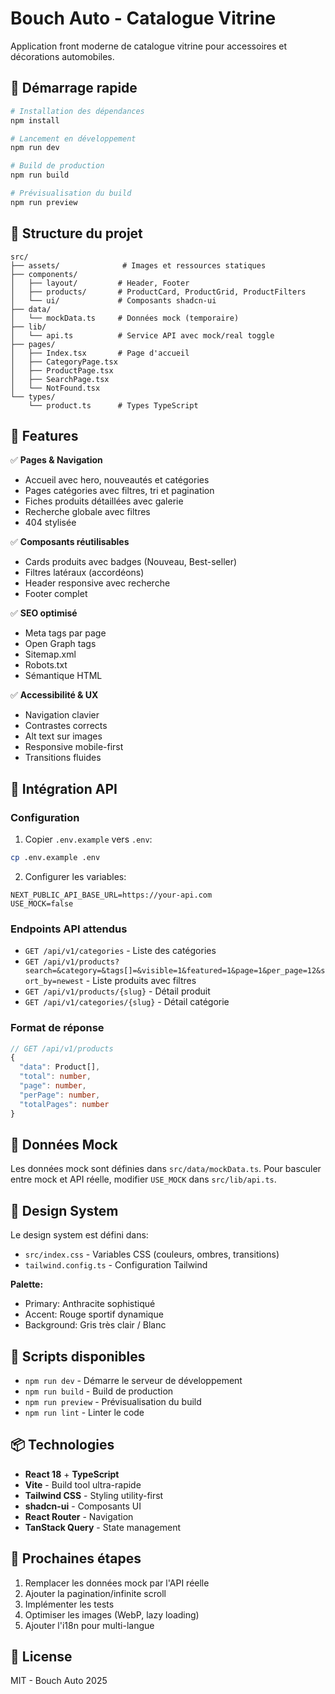 # Bouch Auto - Catalogue Vitrine

Application front moderne de catalogue vitrine pour accessoires et décorations automobiles.

## 🚀 Démarrage rapide

```bash
# Installation des dépendances
npm install

# Lancement en développement
npm run dev

# Build de production
npm run build

# Prévisualisation du build
npm run preview
```

## 📁 Structure du projet

```
src/
├── assets/              # Images et ressources statiques
├── components/
│   ├── layout/         # Header, Footer
│   ├── products/       # ProductCard, ProductGrid, ProductFilters
│   └── ui/             # Composants shadcn-ui
├── data/
│   └── mockData.ts     # Données mock (temporaire)
├── lib/
│   └── api.ts          # Service API avec mock/real toggle
├── pages/
│   ├── Index.tsx       # Page d'accueil
│   ├── CategoryPage.tsx
│   ├── ProductPage.tsx
│   ├── SearchPage.tsx
│   └── NotFound.tsx
└── types/
    └── product.ts      # Types TypeScript
```

## 🎨 Features

✅ **Pages & Navigation**
- Accueil avec hero, nouveautés et catégories
- Pages catégories avec filtres, tri et pagination
- Fiches produits détaillées avec galerie
- Recherche globale avec filtres
- 404 stylisée

✅ **Composants réutilisables**
- Cards produits avec badges (Nouveau, Best-seller)
- Filtres latéraux (accordéons)
- Header responsive avec recherche
- Footer complet

✅ **SEO optimisé**
- Meta tags par page
- Open Graph tags
- Sitemap.xml
- Robots.txt
- Sémantique HTML

✅ **Accessibilité & UX**
- Navigation clavier
- Contrastes corrects
- Alt text sur images
- Responsive mobile-first
- Transitions fluides

## 🔌 Intégration API

### Configuration

1. Copier `.env.example` vers `.env`:
```bash
cp .env.example .env
```

2. Configurer les variables:
```env
NEXT_PUBLIC_API_BASE_URL=https://your-api.com
USE_MOCK=false
```

### Endpoints API attendus

- `GET /api/v1/categories` - Liste des catégories
- `GET /api/v1/products?search=&category=&tags[]=&visible=1&featured=1&page=1&per_page=12&sort_by=newest` - Liste produits avec filtres
- `GET /api/v1/products/{slug}` - Détail produit
- `GET /api/v1/categories/{slug}` - Détail catégorie

### Format de réponse

```typescript
// GET /api/v1/products
{
  "data": Product[],
  "total": number,
  "page": number,
  "perPage": number,
  "totalPages": number
}
```

## 📝 Données Mock

Les données mock sont définies dans `src/data/mockData.ts`.
Pour basculer entre mock et API réelle, modifier `USE_MOCK` dans `src/lib/api.ts`.

## 🎨 Design System

Le design system est défini dans:
- `src/index.css` - Variables CSS (couleurs, ombres, transitions)
- `tailwind.config.ts` - Configuration Tailwind

**Palette:**
- Primary: Anthracite sophistiqué
- Accent: Rouge sportif dynamique
- Background: Gris très clair / Blanc

## 🧪 Scripts disponibles

- `npm run dev` - Démarre le serveur de développement
- `npm run build` - Build de production
- `npm run preview` - Prévisualisation du build
- `npm run lint` - Linter le code

## 📦 Technologies

- **React 18** + **TypeScript**
- **Vite** - Build tool ultra-rapide
- **Tailwind CSS** - Styling utility-first
- **shadcn-ui** - Composants UI
- **React Router** - Navigation
- **TanStack Query** - State management

## 🚧 Prochaines étapes

1. Remplacer les données mock par l'API réelle
2. Ajouter la pagination/infinite scroll
3. Implémenter les tests
4. Optimiser les images (WebP, lazy loading)
5. Ajouter l'i18n pour multi-langue

## 📄 License

MIT - Bouch Auto 2025
